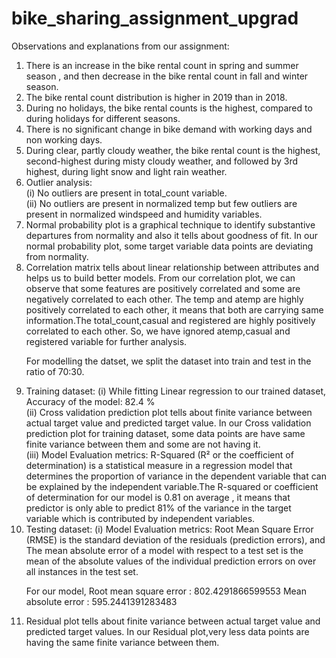 # bike_sharing_assignment_upgrad

Observations and explanations from our assignment:
<ol>
<li>There is an increase in the bike rental count in spring and summer season , and then decrease in the bike rental count in fall and winter season.

<li>The bike rental count distribution is higher in 2019 than in 2018.

<li>During no holidays, the bike rental counts is the highest, compared to during holidays for different seasons.

<li>There is no significant change in bike demand with working days and non working days.

<li>During clear, partly cloudy weather, the bike rental count is the highest, second-highest during misty cloudy weather, and followed by 3rd highest, during light snow and light rain weather.

<li>Outlier analysis:<br>
(i) No outliers are present in total_count variable.<br>
(ii) No outliers are present in normalized temp but few outliers are present in normalized windspeed and humidity variables.

<li>Normal probability plot is a graphical technique to identify substantive departures from normality and also it tells about goodness of fit. In our normal probability plot, some target variable data points are deviating from normality.

<li>Correlation matrix tells about linear relationship between attributes and helps us to build better models. From our correlation plot, we can observe that some features are positively correlated and some are negatively correlated to each other. The temp and atemp are highly positively correlated to each other, it means that both are carrying same information.The total_count,casual and registered are highly positively correlated to each other. So, we have ignored atemp,casual and registered variable for further analysis.

For modelling the datset, we split the dataset into train and test in the ratio of 70:30.

<li>Training dataset:
(i) While fitting Linear regression to our trained dataset, Accuracy of the model: 82.4 %<br>
(ii) Cross validation prediction plot tells about finite variance between actual target value and predicted target value. In our Cross validation prediction plot for training dataset, some data points are have same finite variance between them and some are not having it.<br>
(iii) Model Evaluation metrics: R-Squared (R² or the coefficient of determination) is a statistical measure in a regression model that determines the proportion of variance in the dependent variable that can be explained by the independent variable.The R-squared or coefficient of determination for our model is 0.81 on average , it means that predictor is only able to predict 81% of the variance in the target variable which is contributed by independent variables.

<li>Testing dataset:
(i) Model Evaluation metrics: Root Mean Square Error (RMSE) is the standard deviation of the residuals (prediction errors), and The mean absolute error of a model with respect to a test set is the mean of the absolute values of the individual prediction errors on over all instances in the test set.

For our model, 
Root mean square error : 802.4291866599553
Mean absolute error : 595.2441391283483
  
<li>Residual plot tells about finite variance between actual target value and predicted target values. In our Residual plot,very less data points are having the same finite variance between them.
</ol>

